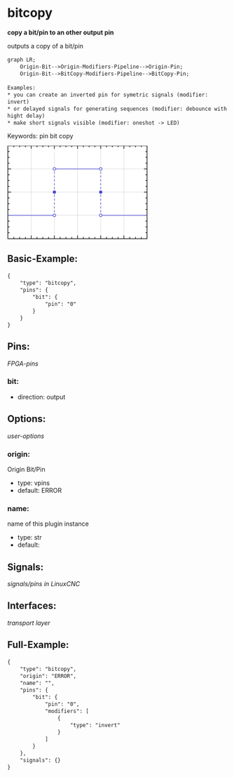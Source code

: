 # bitcopy
**copy a bit/pin to an other output pin**

outputs a copy of a bit/pin

```mermaid
graph LR;
    Origin-Bit-->Origin-Modifiers-Pipeline-->Origin-Pin;
    Origin-Bit-->BitCopy-Modifiers-Pipeline-->BitCopy-Pin;

Examples:
* you can create an inverted pin for symetric signals (modifier: invert)
* or delayed signals for generating sequences (modifier: debounce with hight delay)
* make short signals visible (modifier: oneshot -> LED)

```
        

Keywords: pin bit copy


![image.png](image.png)

## Basic-Example:
```
{
    "type": "bitcopy",
    "pins": {
        "bit": {
            "pin": "0"
        }
    }
}
```

## Pins:
*FPGA-pins*
### bit:

 * direction: output


## Options:
*user-options*
### origin:
Origin Bit/Pin

 * type: vpins
 * default: ERROR

### name:
name of this plugin instance

 * type: str
 * default: 


## Signals:
*signals/pins in LinuxCNC*


## Interfaces:
*transport layer*


## Full-Example:
```
{
    "type": "bitcopy",
    "origin": "ERROR",
    "name": "",
    "pins": {
        "bit": {
            "pin": "0",
            "modifiers": [
                {
                    "type": "invert"
                }
            ]
        }
    },
    "signals": {}
}
```
